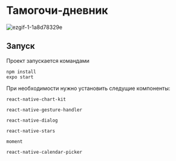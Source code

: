 # Тамогочи-дневник

![ezgif-1-1a8d78329e](https://user-images.githubusercontent.com/70810768/224733965-2a3420e8-3b5c-4549-adae-86513373c29f.gif)


## Запуск

Проект запускается командами

    npm install
    expo start

При необходимости нужно установить следущие компоненты:

    react-native-chart-kit

    react-native-gesture-handler

    react-native-dialog

    react-native-stars

    moment

    react-native-calendar-picker

